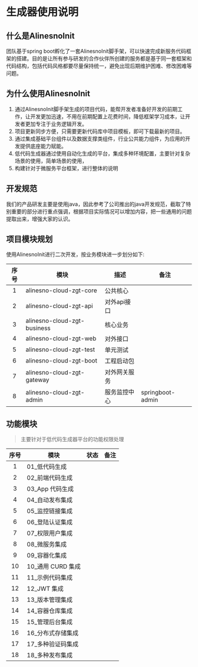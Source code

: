 # 生成器使用说明

## 什么是AlinesnoInit

团队基于spring boot孵化了一套AlinesnoInit脚手架，可以快速完成新服务代码框架的搭建。目的是让所有参与研发的合作伙伴所创建的服务都是基于同一套框架和代码结构，包括代码风格都要尽量保持统一，避免出现后期维护困难、修改困难等问题。

## 为什么使用AlinesnoInit

1. 通过AlinesnoInit脚手架生成的项目代码，能帮开发者准备好开发的前期工作，让开发更加迅速，不用在前期配置上花费时间，降低框架学习成本，让开发者更加专注于业务逻辑开发。
2. 项目更新同步方便，只需要更新代码库中项目模板，即可下载最新的项目。
3. 通过集成基础平台组件以及数据支撑类组件，行业公共能力组件，为应用的开发提供底座能力赋能。
4. 低代码生成器通过使用自动化生成的平台，集成多种环境配置，主要针对复杂场景的使用，简单场景的使用，
5. 构建针对于微服务平台框架，进行整体的说明

## 开发规范

我们的产品研发主要是使用java，因此参考了公司推出的java开发规范，截取了特别重要的部分进行重点强调，根据项目实际情况可以增加内容，把一些通用的问题提取出来，增强大家的认识。

## 项目模块规划

使用AlinesnoInit进行二次开发，按业务模块进一步划分如下:

| 序号 | 模块                        | 描述         | 备注             |
|:----:|-----------------------------|--------------|------------------|
| 1    | alinesno-cloud-zgt-core     | 公共核心     |                  |
| 2    | alinesno-cloud-zgt-api      | 对外api接口  |                  |
| 3    | alinesno-cloud-zgt-business | 核心业务     |                  |
| 4    | alinesno-cloud-zgt-web      | 对外接口     |                  |
| 5    | alinesno-cloud-zgt-test     | 单元测试     |                  |
| 6    | alinesno-cloud-zgt-boot     | 工程启动包   |                  |
| 7    | alinesno-cloud-zgt-gateway  | 对外网关服务 |                  |
| 8    | alinesno-cloud-zgt-admin    | 服务监控中心 | springboot-admin |

## 功能模块

> 主要针对于低代码生成器平台的功能权限处理

| 序号 | 模块               | 状态 | 备注 |
| :--: | ------------------ | ---- | ---- |
|  1   | 01\_低代码生成     |      |      |
|  2   | 02\_前端代码生成   |      |      |
|  3   | 03_App 代码生成    |      |      |
|  4   | 04\_自动发布集成   |      |      |
|  5   | 05\_监控链接集成   |      |      |
|  6   | 06\_登陆认证集成   |      |      |
|  7   | 07\_权限用户集成   |      |      |
|  8   | 08\_微服务集成     |      |      |
|  9   | 09\_容器化集成     |      |      |
|  10  | 10\_通用 CURD 集成 |      |      |
|  11  | 11\_示例代码集成   |      |      |
|  12  | 12_JWT 集成        |      |      |
|  13  | 13\_版本管理集成   |      |      |
|  14  | 14\_容器仓库集成   |      |      |
|  15  | 15\_管理后台集成   |      |      |
|  16  | 16\_分布式存储集成 |      |      |
|  17  | 17\_多种验证码集成 |      |      |
|  18  | 18\_多种发布集成   |      |      |
